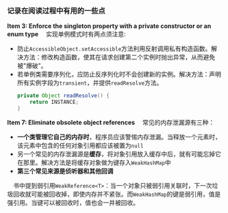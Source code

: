 ### 记录在阅读过程中有用的一些点
**Item 3: Enforce the singleton property with a private constructor or an enum type**
&emsp;实现单例模式时有两点须注意:
- 防止`AccessibleObject.setAccessible`方法利用反射调用私有构造函数。解决方法：修改构造函数，使其在请求创建第二个实例时抛出异常，从而避免被"爆破"。
- 若单例类需要序列化，应防止反序列化时不会创建新的实例。解决方法：声明所有实例字段为`transient`，并提供`readResolve`方法。
    ```java
    private Object readResolve() {
        return INSTANCE;
    }
    ```
**Item 7: Eliminate obsolete object references**
&emsp;常见的内存泄漏源有三种：
- **一个类管理它自己的内存时**，程序员应该警惕内存泄漏。当释放一个元素时，该元素中包含的任何对象引用都应该被置为`null`
- 另一个常见的内存泄漏源是**缓存**，将对象引用放入缓存中后，就有可能忘掉它在那里。解决方法是将缓存对象做为键存入`WeakHashMap`中
- **第三个常见来源是侦听器和其他回调**

&emsp;书中提到弱引用`WeakReference<T>`：当一个对象只被弱引用关联时，下一次垃圾回收就可能被回收掉，即使内存并不紧张。而`WeakHashMap`的键是弱引用，值是强引用。当键可以被回收时，值也会一并被回收。

